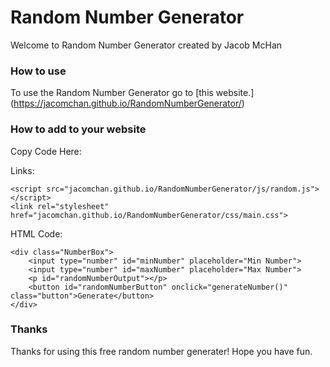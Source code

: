 # Random Number Generator
Welcome to Random Number Generator created by Jacob McHan

### How to use
To use the Random Number Generator go to [this website.] (https://jacomchan.github.io/RandomNumberGenerator/)

### How to add to your website
Copy Code Here:

Links:
```
<script src="jacomchan.github.io/RandomNumberGenerator/js/random.js"></script>
<link rel="stylesheet" href="jacomchan.github.io/RandomNumberGenerator/css/main.css">
```

HTML Code:
```
<div class="NumberBox">
    <input type="number" id="minNumber" placeholder="Min Number">
    <input type="number" id="maxNumber" placeholder="Max Number">
    <p id="randomNumberOutput"></p>
    <button id="randomNumberButton" onclick="generateNumber()" class="button">Generate</button>
</div>
```
### Thanks
Thanks for using this free random number generater! Hope you have fun.
